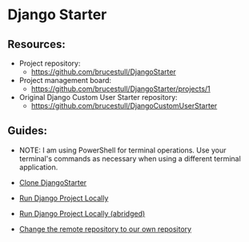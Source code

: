 # Django Starter

## Resources:
* Project repository:
    * https://github.com/brucestull/DjangoStarter
* Project management board:
    * https://github.com/brucestull/DjangoStarter/projects/1
* Original Django Custom User Starter repository:
    * https://github.com/brucestull/DjangoCustomUserStarter

## Guides:
* NOTE: I am using PowerShell for terminal operations. Use your terminal's commands as necessary when using a different terminal application.
  
* [Clone DjangoStarter](notes/clone_repository.md)
* [Run Django Project Locally](notes/run_django_project_locally.md)
* [Run Django Project Locally (abridged)](notes/run_django_project_locally_abridged.md)
  
* [Change the remote repository to our own repository](notes/change_remote_repository.md)


